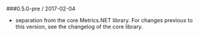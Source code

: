 ###0.5.0-pre / 2017-02-04
* separation from the core Metrics.NET library. For changes previous to this version, see the changelog of the core library.
